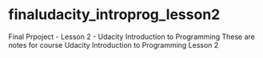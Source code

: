 # finaludacity_introprog_lesson2
Final Prpoject - Lesson 2 - Udacity Introduction to Programming 
These are notes for course Udacity Introduction to Programming Lesson 2
